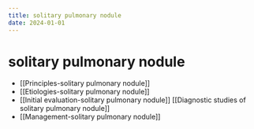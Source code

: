 ```yaml
---
title: solitary pulmonary nodule
date: 2024-01-01
---
```


# solitary pulmonary nodule

- [[Principles-solitary pulmonary nodule]]
- [[Etiologies-solitary pulmonary nodule]]
- [[Initial evaluation-solitary pulmonary nodule]]
  [[Diagnostic studies of solitary pulmonary nodule]]
- [[Management-solitary pulmonary nodule]]
